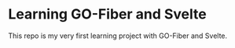 # Learning GO-Fiber and Svelte

This repo is my very first learning project with GO-Fiber and Svelte.
